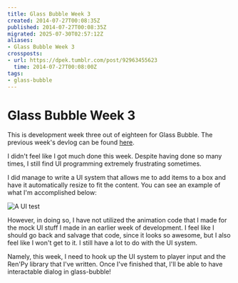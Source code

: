 ```yaml
---
title: Glass Bubble Week 3
created: 2014-07-27T00:08:35Z
published: 2014-07-27T00:08:35Z
migrated: 2025-07-30T02:57:12Z
aliases:
- Glass Bubble Week 3
crossposts:
- url: https://dpek.tumblr.com/post/92963455623
  time: 2014-07-27T00:08:00Z
tags:
- glass-bubble
---
```


# Glass Bubble Week 3

This is development week three out of eighteen for Glass Bubble. The previous week's devlog can be found [here](20140720015346.md).

I didn't feel like I got much done this week. Despite having done so many times, I still find UI programming extremely frustrating sometimes.

I did manage to write a UI system that allows me to add items to a box and have it automatically resize to fit the content. You can see an example of what I'm accomplished below:

![A UI test](20140727000835-glass-bubble-ui.png)

However, in doing so, I have not utilized the animation code that I made for the mock UI stuff I made in an earlier week of development. I feel like I should go back and salvage that code, since it looks so awesome, but I also feel like I won't get to it. I still have a lot to do with the UI system.

Namely, this week, I need to hook up the UI system to player input and the Ren'Py library that I've written. Once I've finished that, I'll be able to have interactable dialog in glass-bubble!
